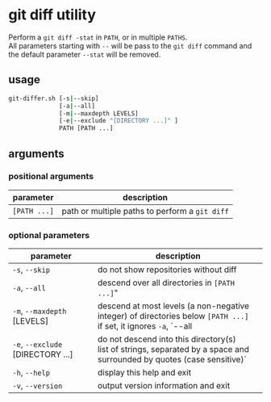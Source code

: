 # git diff utility

Perform a `git diff -stat` in `PATH`, or in multiple `PATHS`.  
All parameters starting with `--` will be pass to the `git diff` command and the default parameter `--stat` will be removed.

## usage

```bash
git-differ.sh [-s|--skip]
              [-a|--all]
              [-m|--maxdepth LEVELS]
              [-e|--exclude "[DIRECTORY ...]" ]
              PATH [PATH ...]
```

## arguments

### positional arguments

| parameter    | description                                    |
| ------------ | ---------------------------------------------- |
| `[PATH ...]` | path or multiple paths to perform a `git diff` |

### optional parameters

| parameter                         | description                                                                       |
| ----------------------------------| --------------------------------------------------------------------------------  |
| `-s`, `--skip`                    | do not show repositories without diff                                             |
| `-a`, `--all`                     | descend over all directories in `[PATH ...]`"                                     |
| `-m`, `--maxdepth` [LEVELS]       | descend at most levels (a non-negative integer) of directories below `[PATH ...]`<br>if set, it ignores `-a`, `--all |
| `-e`, `--exclude` [DIRECTORY ...] | do not descend into this directory(s)<br>list of strings, separated by a space and surrounded by quotes (case sensitive)` |
| `-h`, `--help`                    | display this help and exit                                                        |
| `-v`, `--version`                 | output version information and exit                                               |

